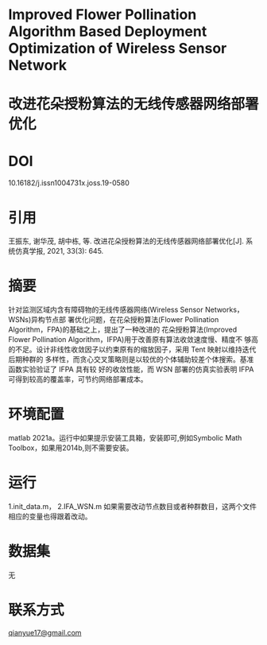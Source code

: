 # Improved Flower Pollination Algorithm Based Deployment Optimization of Wireless Sensor Network
# 改进花朵授粉算法的无线传感器网络部署优化
# DOI
10.16182/j.issn1004731x.joss.19-0580
# 引用
王振东, 谢华茂, 胡中栋, 等. 改进花朵授粉算法的无线传感器网络部署优化[J]. 系统仿真学报, 2021, 33(3): 645.
# 摘要
针对监测区域内含有障碍物的无线传感器网络(Wireless Sensor Networks，WSNs)异构节点部 署优化问题，在花朵授粉算法(Flower Pollination Algorithm，FPA)的基础之上，提出了一种改进的 花朵授粉算法(Improved Flower Pollination Algorithm，IFPA)用于改善原有算法收敛速度慢、精度不 够高的不足。设计非线性收敛因子以约束原有的缩放因子，采用 Tent 映射以维持迭代后期种群的 多样性，而贪心交叉策略则是以较优的个体辅助较差个体搜索。基准函数实验验证了 IFPA 具有较 好的收敛性能，而 WSN 部署的仿真实验表明 IFPA 可得到较高的覆盖率，可节约网络部署成本。
# 环境配置
matlab 2021a。运行中如果提示安装工具箱，安装即可,例如Symbolic Math Toolbox，如果用2014b,则不需要安装。
# 运行
1.init_data.m，
2.IFA_WSN.m  如果需要改动节点数目或者种群数目，这两个文件相应的变量也得跟着改动。
# 数据集
无
# 联系方式
qianyue17@gmail.com
